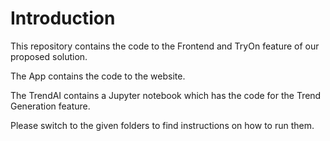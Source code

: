 # Introduction

This repository contains the code to the Frontend and TryOn feature of our proposed solution.

The App contains the code to the website.

The TrendAI contains a Jupyter notebook which has the code for the Trend Generation feature.

Please switch to the given folders to find instructions on how to run them.
